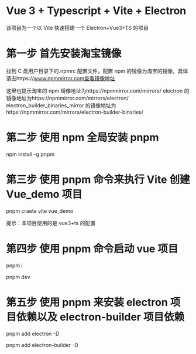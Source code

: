 # Vue 3 + Typescript + Vite + Electron

该项目为一个以 Vite 快速搭建一个 Electron+Vue3+TS 的项目

# 第一步 首先安装淘宝镜像

找到 C 盘用户目录下的.npmrc 配置文件，配置 npm 的镜像为淘宝的镜像，具体请去https://www.npmmirror.com查看镜像地址

这里也提示淘宝的 npm 镜像地址为https://npmmirror.com/mirrors/
electron 的镜像地址为https://npmmirror.com/mirrors/electron/
electron_builder_binaries_mirror 的镜像地址为https://npmmirror.com/mirrors/electron-builder-binaries/

# 第二步 使用 npm 全局安装 pnpm

npm install -g pnpm

# 第三步 使用 pnpm 命令来执行 Vite 创建 Vue_demo 项目

pnpm craete vite vue_demo

提示：本项目使用的是 vue3+ts 的配置

# 第四步 使用 pnpm 命令启动 vue 项目

pnpm i

pnpm dev

# 第五步 使用 pnpm 来安装 electron 项目依赖以及 electron-builder 项目依赖

pnpm add electron -D

pnpm add electron-builder -D
